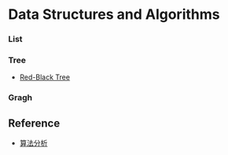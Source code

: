 # Data Structures and Algorithms

### List

### Tree
* [Red-Black Tree](tree/red-black_tree.md)

### Gragh



## Reference
* [算法分析](http://durant35.github.io/page/7/)